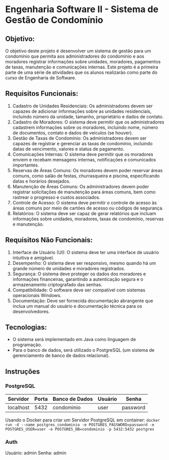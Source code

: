 # Engenharia Software II - Sistema de Gestão de Condomínio

## Objetivo:

O objetivo deste projeto é desenvolver um sistema de gestão para um condomínio que permita aos administradores do condomínio e aos moradores registrar informações sobre unidades, moradores, pagamentos de taxas, manutenção e comunicações internas. Este projeto é a primeira parte de uma série de atividades que os alunos realizarão como parte do
curso de Engenharia de Software.

## Requisitos Funcionais:

1. Cadastro de Unidades Residenciais: Os administradores devem ser capazes de adicionar informações sobre as unidades residenciais, incluindo número da unidade, tamanho, proprietário e dados de contato.
2. Cadastro de Moradores: O sistema deve permitir que os administradores cadastrem informações sobre os moradores, incluindo nome, número de documentos, contato e dados de veículos (se houver).
3. Gestão de Taxas de Condomínio: Os administradores devem ser capazes de registrar e gerenciar as taxas de condomínio, incluindo datas de vencimento, valores e status de pagamento.
4. Comunicações Internas: O sistema deve permitir que os moradores enviem e recebam mensagens internas, notificações e comunicados importantes.
5. Reservas de Áreas Comuns: Os moradores devem poder reservar áreas comuns, como salão de festas, churrasqueira e piscina, especificando datas e horários desejados.
6. Manutenção de Áreas Comuns: Os administradores devem poder registrar solicitações de manutenção para áreas comuns, bem como rastrear o progresso e custos associados.
7. Controle de Acesso: O sistema deve permitir o controle de acesso às áreas comuns por meio de cartões de acesso ou códigos de segurança.
8. Relatórios: O sistema deve ser capaz de gerar relatórios que incluam informações sobre unidades, moradores, taxas de condomínio, reservas e manutenção.

## Requisitos Não Funcionais:

1. Interface de Usuário (UI): O sistema deve ter uma interface de usuário intuitiva e amigável.
2. Desempenho: O sistema deve ser responsivo, mesmo quando há um grande número de unidades e moradores registrados.
3. Segurança: O sistema deve proteger os dados dos moradores e informações financeiras, garantindo a autenticação segura e o armazenamento criptografado das senhas.
4. Compatibilidade: O software deve ser compatível com sistemas operacionais Windows.
5. Documentação: Deve ser fornecida documentação abrangente que inclua um manual do usuário e documentação técnica para os desenvolvedores.

## Tecnologias:

* O sistema será implementado em Java como linguagem de programação.
* Para o banco de dados, será utilizado o PostgreSQL (um sistema de gerenciamento de banco de dados relacional).

## Instruções

### PostgreSQL

| Servidor  | Porta | Banco de Dados | Usuário | Senha    |
| :-------- | ----- | -------------- | ------- | -------- |
| localhost | 5432  | condominio     | user    | password |

Usando o Docker para criar um Servidor PostgreSQL em container:
`docker run -d --name postgres_condominio -e POSTGRES_PASSWORD=password -e POSTGRES_USER=user -e POSTGRES_DB=condominio -p 5432:5432 postgres`

### Auth

Usuário: admin
Senha: admin